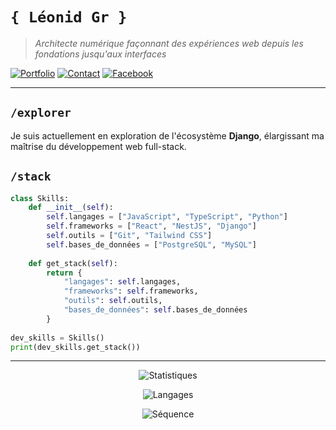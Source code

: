 # `{ Léonid Gr }`

> *Architecte numérique façonnant des expériences web depuis les fondations jusqu'aux interfaces*

[![Portfolio](https://img.shields.io/badge/Portfolio-leonidgr.netlify.app-212121?style=for-the-badge&logo=netlify)](https://leonidsergueigr.netlify.app/)
[![Contact](https://img.shields.io/badge/Contact-leonidgrdev@gmail.com-212121?style=for-the-badge&logo=gmail)](mailto:leonidgrdev@gmail.com)
[![Facebook](https://img.shields.io/badge/Facebook-leonid.gessner-212121?style=for-the-badge&logo=facebook)](https://fb.com/leonid.gessner)

---

## `/explorer`

Je suis actuellement en exploration de l'écosystème **Django**, élargissant ma maîtrise du développement web full-stack.

## `/stack`

```python
class Skills:
    def __init__(self):
        self.langages = ["JavaScript", "TypeScript", "Python"]
        self.frameworks = ["React", "NestJS", "Django"]
        self.outils = ["Git", "Tailwind CSS"]
        self.bases_de_données = ["PostgreSQL", "MySQL"]
        
    def get_stack(self):
        return {
            "langages": self.langages,
            "frameworks": self.frameworks,
            "outils": self.outils,
            "bases_de_données": self.bases_de_données
        }
        
dev_skills = Skills()
print(dev_skills.get_stack())
```

---

<div align="center">

![Statistiques](https://github-readme-stats.vercel.app/api?username=leonidsergueigr&show_icons=true&theme=dark&hide_border=true&bg_color=0D1117)

![Langages](https://github-readme-stats.vercel.app/api/top-langs?username=leonidsergueigr&show_icons=true&theme=dark&hide_border=true&bg_color=0D1117&layout=compact)

![Séquence](https://github-readme-streak-stats.herokuapp.com/?user=leonidsergueigr&theme=dark&hide_border=true&background=0D1117)

</div>
